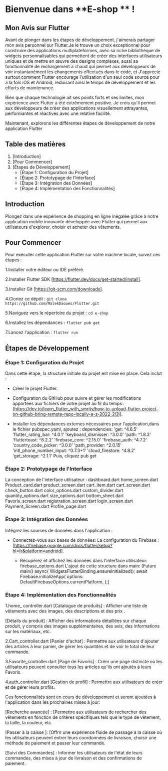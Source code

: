 
# Bienvenue dans **E-shop ** ! 

## Mon Avis sur Flutter
Avant de plonger dans les étapes de développement, j'aimerais partager mon avis personnel sur Flutter.Je le trouve un choix exceptionnel pour construire des applications
multiplateformes, avec sa riche bibliothèque de widgets personnalisables qui permettent de créer des interfaces utilisateurs uniques et de mettre en œuvre des designs 
complexes, aussi sa  fonctionnalité de rechargement à chaud qui permet aux développeurs de voir instantanément les changements effectués dans le code, et J'apprécie 
surtout comment Flutter encourage l'utilisation d'un seul code source pour à la fois iOS et Android, réduisant ainsi le temps de développement et les efforts de maintenance. 

Bien que chaque technologie ait ses points forts et ses limites, mon expérience avec Flutter a été extrêmement positive. Je crois qu'il permet aux développeurs de créer 
des applications visuellement attrayantes, performantes et réactives avec une relative facilité.

Maintenant, explorons les différentes étapes de développement de notre application Flutter


## Table des matières

1. [Introduction]
2. [Pour Commencer]
3. [Étapes de Développement]
    - [Étape 1: Configuration du Projet]
    - [Étape 2: Prototypage de l'Interface]
    - [Étape 3: Intégration des Données]
    - [Étape 4: Implémentation des Fonctionnalités]


## Introduction

Plongez dans une expérience de shopping en ligne inégalée grâce à notre application mobile innovante développée avec Flutter qui permet aux utilisateurs d'explorer, choisir
et acheter  des vêtements.

## Pour Commencer
Pour exécuter cette application Flutter sur votre machine locale, suivez ces étapes :

1.Installer votre éditeur ou IDE préféré.

2.Installer Flutter SDK [https://flutter.dev/docs/get-started/install].

3.Installer Git [https://git-scm.com/downloads].

4.Clonez ce dépôt : `git clone https://github.com/MalekDaoues/Flutter.git`

5.Naviguez vers le répertoire du projet : `cd e-shop`

6.Installez les dépendances : `flutter pub get` 

7.Lancez l'application : `flutter run`


## Étapes de Développement

### Étape 1: Configuration du Projet
Dans cette étape, la structure initiale du projet est mise en place. Cela inclut :

- Créer le projet Flutter.

- Configuration du GitHub pour suivre et gérer les modifications apportées aux fichiers de votre projet au fil du temps : [https://dev.to/learn_flutter_with_smrity/how-to-upload-flutter-project-on-github-bring-remote-repo-locally-a-z-2022-2l3i].

- Installer les dépendances externes nécessaires pour l'application,dans le fichier pubspec.yaml, ajoutez :
  dependencies:
  'get: ^4.6.5'
  'flutter_rating_bar: ^4.0.1'
  'keyboard_dismisser: ^3.0.0'
  'path: ^1.8.3'
  'fluttertoast: ^8.2.2'
  'firebase_core: ^2.15.0'
  'firebase_auth: ^4.7.2'
  'country_code_picker: ^3.0.0'
  'path_provider: ^2.0.15'
  'intl_phone_number_input: ^0.7.3+1'
  'cloud_firestore: ^4.8.2'
  'get_storage: ^2.1.1'
  Puis, cliquez pub get

### Étape 2: Prototypage de l'Interface
La conception de l'interface utilisateur :
   dashboard.dart
   home_screen.dart
   Product_card.dart
   product_screen.dart
   cart_item.dart
   cart_screen.dart
   check_button.dart
   color_options.dart
   custom_divider.dart
   quantity_options.dart
   size_options.dart
   bottom_sheet.dart
   Favoris_screen.dart
   registration_screen.dart
   login_screen.dart
   Payment_Screen.dart
   Profile_page.dart

### Étape 3: Intégration des Données
Intégrez les sources de données dans l'application :
- Connectez-vous aux bases de données:
    La configuration du Firebase : [https://firebase.google.com/docs/flutter/setup?hl=fr&platform=android].
  
  - Récupérez et affichez les données dans l'interface utilisateur:
       firebase_options.dart
       L'ajout de cette structure dans main:
       [Future<void> main() async{
         WidgetsFlutterBinding.ensureInitialized();
         await Firebase.initializeApp(
         options: DefaultFirebaseOptions.currentPlatform,
       );]


### Étape 4: Implémentation des Fonctionnalités

1.home_ controller.dart
   [Catalogue de produits] : Afficher une liste de vêtements avec des images, des descriptions et des prix .

   [Détails du produit] : Afficher des informations détaillées sur chaque produit, y compris des images supplémentaires, des avis, des informations sur les matériaux, etc.

2.Cart_controller.dart
   [Panier d'achat] : Permettre aux utilisateurs d'ajouter  des articles à leur panier, de gérer les quantités et de voir le total de leur commande.

3.Favorite_controller.dart
[Page de Favoris] : Créer une page distincte où les utilisateurs peuvent consulter tous les articles qu'ils ont ajoutés à leurs Favoris.

4.auth_controller.dart
[Gestion de profil] : Permettre aux utilisateurs de créer et de gérer leurs profils.



Ces fonctionnalités sont en cours de développement et seront ajoutées à l'application dans les prochaines mises à jour:

[Recherche avancée] : [Permettre aux utilisateurs de rechercher des vêtements en fonction de critères spécifiques tels que le type de vêtement, la taille, la couleur, etc.

[Passer à la caisse ]: [Offrir une expérience fluide de passage à la caisse où les utilisateurs peuvent entrer leurs coordonnées de livraison, choisir une méthode de paiement et passer leur commande.

[Suivi des Commandes] : Informer les utilisateurs de l'état de leurs commandes, des mises à jour de livraison et des confirmations de paiement.





